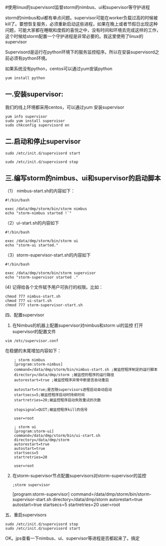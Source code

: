 #使用linux的supervisord监督storm的nimbus、ui和supervisor等守护进程


storm的nimbus和ui都有单点问题。supervisor可能在worker负载过高的时候被kill了。要想恢复服务，必须重新启动这些进程，如果在晚上或者节假日出现这种问题，可能大家都在睡眠和度假的喜悦之中，没有时间和环境去完成这样的工作，这个时候给storm配置一个守护进程是非常必要的。我这里使用了linux的supervisor

Supervisord是运行在python环境下的服务监控程序。所以在安装supervisord之前必须有python环境。

如果系统没有python，centos可以通过yum安装python

```
yum install python
```


## 一.安装supervisor:

  我们的线上环境都采用centos，可以通过yum 安装supervisor

	yum info supervisor
	sudo yum install supervisor
	sudo chkconfig supervisord on

## 二.启动和停止supervisor
   
   	sudo /etc/init.d/supervisord start

   	sudo /etc/init.d/supervisord stop
   	

## 三.编写storm的nimbus、ui和supervisor的启动脚本

（1） nimbus-start.sh的内容如下：

	#!/bin/bash
	
	exec /data/dmp/storm/bin/storm nimbus
	echo "storm-nimbus started !`"


 （2）ui-start.sh的内容如下

	#!/bin/bash
	
	exec /data/dmp/storm/bin/storm ui
	echo "storm-ui started."

 （3）storm-supervisor-start.sh的内容如下

	#!/bin/bash
	
	exec /data/dmp/storm/bin/storm supervisor
	echo "storm-supervisor started ."

 (4) 记得给各个文件赋予用户可执行的权限。比如：
 
    chmod 777 nimbus-start.sh
    chmod 777 ui-start.sh
    chmod 777 storm-supervisor-start.sh

四、配置supervisor

  1. 在Nimbus的机器上配置supervisor对nimbus和storm ui的监控
  打开supervisor的配置文件

	vim /etc/supervisor.conf
在稳健的末尾增加内容如下：

		; storm nimbus
		[program:storm-nimbus]
		command=/data/dmp/storm/bin/nimbus-start.sh ;被监控程序制定的运行脚本
		directory=/data/dmp/storm ;被监控的程序的运行路径
		autorestart=true ;被监控程序异常中断是否自动重启
		
		autostart=true;是否随supervisors进程启动自动启动
		startsecs=5;被监控程序启动时持续时间
		startretries=20;被监控程序启动失败重试的次数
		
		stopsignal=QUIT;被监控程序kill的信号
		
		user=root
		
		; storm ui
		[program:storm-ui]
		command=/data/dmp/storm/bin/ui-start.sh
		directory=/data/dmp/storm
		autorestart=true
		autostart=true
		startsecs=5
		startretries=20
		
		user=root

  2. 在storm-supervisor节点配置supervisors对storm-supervisor的监控

		 ;storm supervisor
		[program:storm-supervisor]
		command=/data/dmp/storm/bin/storm-supervisor-start.sh
		directory=/data/dmp/storm
		autorestart=true
		autostart=true
		startsecs=5
		startretries=20
		user=root

五、重启supervisors

	sudo /etc/init.d/supervisord stop
	sudo /etc/init.d/supervisord start

OK。jps查看一下nimbus、ui、supervisor等进程是否都起来了。搞定